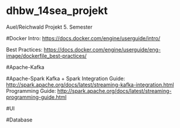 # dhbw_14sea_projekt
Auel/Reichwald Projekt 5. Semester


#Docker
Intro:
https://docs.docker.com/engine/userguide/intro/

Best Practices:
https://docs.docker.com/engine/userguide/eng-image/dockerfile_best-practices/

#Apache-Kafka

#Apache-Spark
Kafka + Spark Integration Guide: http://spark.apache.org/docs/latest/streaming-kafka-integration.html
Programming Guide: http://spark.apache.org/docs/latest/streaming-programming-guide.html

#UI

#Database
